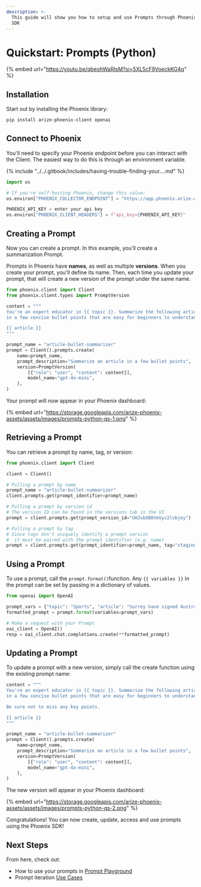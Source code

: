 ```yaml
---
description: >-
  This guide will show you how to setup and use Prompts through Phoenix's Python
  SDK
---
```


# Quickstart: Prompts (Python)

{% embed url="https://youtu.be/qbeohWaRlsM?si=5XL5cF9VoeckKG4q" %}

## Installation

Start out by installing the Phoenix library:

```bash
pip install arize-phoenix-client openai
```

## Connect to Phoenix

You'll need to specify your Phoenix endpoint before you can interact with the Client. The easiest way to do this is through an environment variable.

{% include "../../.gitbook/includes/having-trouble-finding-your....md" %}

```python
import os

# If you're self-hosting Phoenix, change this value:
os.environ["PHOENIX_COLLECTOR_ENDPOINT"] = "https://app.phoenix.arize.com"

PHOENIX_API_KEY = enter your api key
os.environ["PHOENIX_CLIENT_HEADERS"] = f"api_key={PHOENIX_API_KEY}"
```

## Creating a Prompt

Now you can create a prompt. In this example, you'll create a summarization Prompt.

Prompts in Phoenix have **names**, as well as multiple **versions**. When you create your prompt, you'll define its name. Then, each time you update your prompt, that will create a new version of the prompt under the same name.

```python
from phoenix.client import Client
from phoenix.client.types import PromptVersion

content = """
You're an expert educator in {{ topic }}. Summarize the following article
in a few concise bullet points that are easy for beginners to understand.

{{ article }}
"""

prompt_name = "article-bullet-summarizer"
prompt = Client().prompts.create(
    name=prompt_name,
    prompt_description="Summarize an article in a few bullet points",
    version=PromptVersion(
        [{"role": "user", "content": content}],
        model_name="gpt-4o-mini",
    ),
)
```

Your prompt will now appear in your Phoenix dashboard:

{% embed url="https://storage.googleapis.com/arize-phoenix-assets/assets/images/prompts-python-qs-1.png" %}



## Retrieving a Prompt

You can retrieve a prompt by name, tag, or version:

```python
from phoenix.client import Client

client = Client()

# Pulling a prompt by name
prompt_name = "article-bullet-summarizer"
client.prompts.get(prompt_identifier=prompt_name)

# Pulling a prompt by version id
# The version ID can be found in the versions tab in the UI
prompt = client.prompts.get(prompt_version_id="UHJvbXB0VmVyc2lvbjoy")

# Pulling a prompt by tag
# Since tags don't uniquely identify a prompt version 
#  it must be paired with the prompt identifier (e.g. name)
prompt = client.prompts.get(prompt_identifier=prompt_name, tag="staging")
```

## Using a Prompt

To use a prompt, call the `prompt.format()`function. Any `{{ variables }}`  in the prompt can be set by passing in a dictionary of values.

```python
from openai import OpenAI

prompt_vars = {"topic": "Sports", "article": "Surrey have signed Australia all-rounder Moises Henriques for this summer's NatWest T20 Blast. Henriques will join Surrey immediately after the Indian Premier League season concludes at the end of next month and will be with them throughout their Blast campaign and also as overseas cover for Kumar Sangakkara - depending on the veteran Sri Lanka batsman's Test commitments in the second half of the summer. Australian all-rounder Moises Henriques has signed a deal to play in the T20 Blast for Surrey . Henriques, pictured in the Big Bash (left) and in ODI action for Australia (right), will join after the IPL . Twenty-eight-year-old Henriques, capped by his country in all formats but not selected for the forthcoming Ashes, said: 'I'm really looking forward to playing for Surrey this season. It's a club with a proud history and an exciting squad, and I hope to play my part in achieving success this summer. 'I've seen some of the names that are coming to England to be involved in the NatWest T20 Blast this summer, so am looking forward to testing myself against some of the best players in the world.' Surrey director of cricket Alec Stewart added: 'Moises is a fine all-round cricketer and will add great depth to our squad.'"}
formatted_prompt = prompt.format(variables=prompt_vars)

# Make a request with your Prompt
oai_client = OpenAI()
resp = oai_client.chat.completions.create(**formatted_prompt)
```

## Updating a Prompt

To update a prompt with a new version, simply call the create function using the existing prompt name:

```python
content = """
You're an expert educator in {{ topic }}. Summarize the following article
in a few concise bullet points that are easy for beginners to understand.

Be sure not to miss any key points.

{{ article }}
"""

prompt_name = "article-bullet-summarizer"
prompt = Client().prompts.create(
    name=prompt_name,
    prompt_description="Summarize an article in a few bullet points",
    version=PromptVersion(
        [{"role": "user", "content": content}],
        model_name="gpt-4o-mini",
    ),
)
```

The new version will appear in your Phoenix dashboard:

{% embed url="https://storage.googleapis.com/arize-phoenix-assets/assets/images/prompts-python-qs-2.png" %}

Congratulations! You can now create, update, access and use prompts using the Phoenix SDK!

## Next Steps

From here, check out:

* How to use your prompts in [Prompt Playground](../overview-prompts/prompt-playground.md)
* Prompt iteration [Use Cases](https://docs.arize.com/phoenix/cookbook/prompt-engineering/prompt-optimization)
